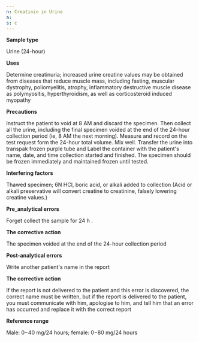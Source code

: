 ```yaml
---
n: Creatinin in Urine
a: 
s: c
---
```



__Sample type__

Urine (24-hour) 

__Uses__

Determine creatinuria; increased urine creatine values may be obtained from diseases that reduce muscle mass, including fasting, muscular dystrophy, poliomyelitis, atrophy, inflammatory destructive muscle disease as polymyositis, hyperthyroidism, as well as corticosteroid induced myopathy

__Precautions__

Instruct the patient to void at 8 AM and discard the specimen. Then collect all the urine, including the final specimen voided at the end of the 24-hour collection period (ie, 8 AM the next morning). Measure and record on the test request form the 24-hour total volume. Mix well. Transfer the urine into  transpak frozen purple tube and Label the container with the patient's name, date, and time collection started and finished. The specimen should be frozen immediately and maintained frozen until tested.

__Interfering factors__

Thawed specimen; 6N HCl, boric acid, or alkali added to collection (Acid or alkali preservative will convert creatine to creatinine, falsely lowering creatine values.)

__Pre_analytical errors__ 

Forget collect the sample for 24 h .  

__The corrective action__  

The specimen voided at the end of the 24-hour collection period   

 __Post-analytical errors__

Write another patient's name in the report 

__The corrective action__ 
 
If the report is not delivered to the patient and this error is discovered, the correct name must be written, but if the report is delivered to the patient, you must communicate with him, apologise to him, and tell him that an error has occurred and replace it with the correct report

__Reference range__ 

Male: 0−40 mg/24 hours; female: 0−80 mg/24 hours
